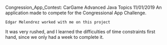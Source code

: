 Congression_App_Contest: CarGame
Advanced Java Topics
11/01/2019
    An application made to compete for the Congressional App Challenge.
    
    Edgar Melendrez worked with me on this project
It was very rushed, and I learned the difficulties of time constraints first hand, since we only had a week to complete it.
